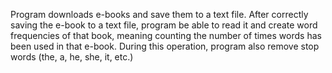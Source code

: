 Program downloads e-books and save them to a text file. After correctly saving the e-book to a text file, program be able to read it and create word frequencies of that book, meaning counting the number of times words has been used in that e-book. During this operation, program also remove stop words (the, a, he, she, it, etc.)
